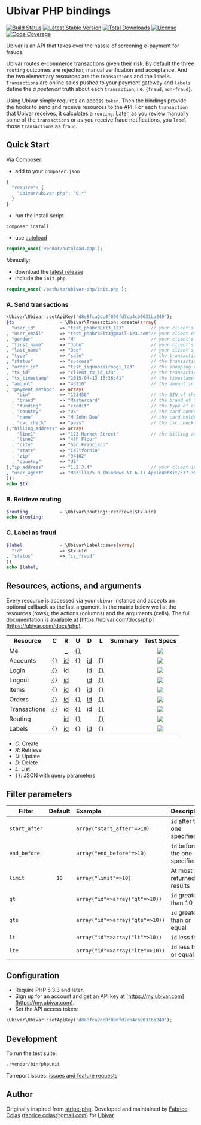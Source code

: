 # Ubivar PHP bindings

[![Build Status](https://travis-ci.org/ubivar/ubivar-php.svg?branch=master)](https://travis-ci.org/ubivar/ubivar-php)
[![Latest Stable Version](https://poser.pugx.org/ubivar/ubivar-php/v/stable.svg)](https://packagist.org/packages/ubivar/ubivar-php)
[![Total Downloads](https://poser.pugx.org/ubivar/ubivar-php/downloads.svg)](https://packagist.org/packages/ubivar/ubivar-php)
[![License](https://poser.pugx.org/ubivar/ubivar-php/license.svg)](https://packagist.org/packages/ubivar/ubivar-php)
[![Code Coverage](https://coveralls.io/repos/ubivar/ubivar-php/badge.png?branch=master)](https://coveralls.io/r/ubivar/ubivar-php?branch=master)


Ubivar is an API that takes over the hassle of screening e-payment for
frauds. 

Ubivar routes e-commerce transactions given their risk. By default the three
`routing` outcomes are rejection, manual verification and acceptance. And the two
elementary resources are the `transactions` and the `labels`.  `Transactions`
are online sales pushed to your payment gateway and `labels` define the *a
posteriori* truth about each `transaction`, i.e. {`fraud`, `non-fraud`}. 

Using Ubivar simply requires an access `token`. Then the bindings provide the
hooks to send and receive resources to the API. For each `transaction` that
Ubivar receives, it calculates a `routing`. Later, as you review manually some of
the `transactions` or as you receive fraud notifications, you `label` 
those `transactions` as `fraud`. 

## Quick Start

Via [Composer](http://getcomposer.org/):

* add to your `composer.json`
```js
{
  "require": {
    "ubivar/ubivar-php": "0.*"
  }
}
```
* run the install script
```
composer install
```
* use [autoload](https://getcomposer.org/doc/00-intro.md#autoloading)
```php
require_once('vendor/autoload.php');
```

Manually:

* download the [latest release](https://github.com/ubivar/ubivar-php/releases) 
* include the `init.php`.
```php
require_once('/path/to/ubivar-php/init.php');
```
### A. Send transactions

```php
\Ubivar\Ubivar::setApiKey('d8e8fca2dc0f896fd7cb4cb0031ba249');
$tx                 = \Ubivar\Transaction::create(array(
  "user_id"         => "test_phahr3Eit3_123"          // your client's id
, "user_email"      => "test_phahr3Eit3@gmail-123.com"// your client email
, "gender"          => "M"                            // your client's gender
, "first_name"      => "John"                         // your client's first name
, "last_name"       => "Doe"                          // your client's last name
, "type"            => "sale"                         // the transaction type
, "status"          => "success"                      // the transaction status 
, "order_id"        => "test_iiquoozeiroogi_123"      // the shopping cart id
, "tx_id"           => "client_tx_id_123"             // the transaction id 
, "tx_timestamp"    => "2015-04-13 13:36:41"          // the timestamp of this transaction
, "amount"          => "43210"                        // the amount in cents
, "payment_method"  => array(
    "bin"           => "123456"                       // the BIN of the card
  , "brand"         => "Mastercard"                   // the brand of the card
  , "funding"       => "credit"                       // the type of card
  , "country"       => "US"                           // the card country code
  , "name"          => "M John Doe"                   // the card holder's name
  , "cvc_check"     => "pass"                         // the cvc check result
),"billing_address" => array(
    "line1"         => "123 Market Street"            // the billing address
  , "line2"         => "4th Floor"                       
  , "city"          => "San Francisco"
  , "state"         => "California"
  , "zip"           => "94102"
  , "country"       => "US"
),"ip_address"      => "1.2.3.4"                      // your client ip address
, "user_agent"      => "Mozilla/5.0 (Windows NT 6.1) AppleWebKit/537.36 (KHTML, like Gecko) Chrome/41.0.2228.0 Safari/537.36"// your client's user agent
));
echo $tx;
```

### B. Retrieve routing 

```php
$routing            = \Ubivar\Routing::retrieve($tx->id)
echo $routing;
```

### C. Label as fraud

```php
$label              = \Ubivar\Label::save(array(
  "id"              => $tx->id
, "status"          => "is_fraud"
))
echo $label;
```

## Resources, actions, and arguments 

Every resource is accessed via your `ubivar` instance and accepts an optional
callback as the last argument. In the matrix below we list the resources
(rows), the actions (columns) and the arguments (cells). The full documentation
is available at [https://ubivar.com/docs/php](https://ubivar.com/docs/php). 

| Resource      | C | R | U | D | L | Summary | Test Specs |
| ------------- |:-:|:-:|:-:|:-:|:----:|:-------:|:----------:|
| Me            |        |<a href="https://ubivar.com/docs/php#retrieve_your_information">_</a>  |<a href="https://ubivar.com/docs/php#retrieve_your_information">`{}`</a>|        |        | | [![](https://status.ubivar.com/ubivar-php/resources/me.svg)](https://github.com/ubivar/ubivar-php/blob/master/test/Me/spec.js) |
| Accounts      |<a href="https://ubivar.com/docs/php#create_an_account">`{}`</a>|<a href="https://ubivar.com/docs/php#retrieve_an_account">id</a>  |<a href="https://ubivar.com/docs/php#update_an_account">`{}`</a>|<a href="https://ubivar.com/docs/php#delete_an_account">id</a>|<a href="https://ubivar.com/docs/php#list_accounts">`{}`</a>| | [![](https://status.ubivar.com/ubivar-php/resources/accounts.svg)](https://github.com/ubivar/ubivar-php/blob/master/test/Accounts/spec.js)|
| Login         |<a href="https://ubivar.com/docs/php#create_login_event">`{}`</a>|<a href="https://ubivar.com/docs/php#retrieve_login_event">id</a>  |        |<a href="https://ubivar.com/docs/php#delete_login_event">id</a>|<a href="https://ubivar.com/docs/php#list_login_events">`{}`</a>| | [![](https://status.ubivar.com/ubivar-php/resources/login.svg)](https://github.com/ubivar/ubivar-php/blob/master/test/Login/spec.js)| 
| Logout        |<a href="https://ubivar.com/docs/php#create_logout_event">`{}`</a>|<a href="https://ubivar.com/docs/php#retrieve_logout_event">id</a>  |        |<a href="https://ubivar.com/docs/php#delete_logout_event">id</a>|<a href="https://ubivar.com/docs/php#list_logout_events">`{}`</a>| |  [![](https://status.ubivar.com/ubivar-php/resources/logout.svg)](https://github.com/ubivar/ubivar-php/blob/master/test/Logout/spec.js)| 
| Items         |<a href="https://ubivar.com/docs/php#create_item">`{}`</a>|<a href="https://ubivar.com/docs/php#retrieve_item">id</a>  |<a href="https://ubivar.com/docs/php#update_item">`{}`</a>|<a href="https://ubivar.com/docs/php#delete_item">id</a>|<a href="https://ubivar.com/docs/php#list_items">`{}`</a>| | [![](https://status.ubivar.com/ubivar-php/resources/items.svg)](https://github.com/ubivar/ubivar-php/blob/master/test/Items/spec.js)| 
| Orders         |<a href="https://ubivar.com/docs/php#create_item">`{}`</a>|<a href="https://ubivar.com/docs/php#retrieve_item">id</a>  |<a href="https://ubivar.com/docs/php#update_item">`{}`</a>|<a href="https://ubivar.com/docs/php#delete_item">id</a>|<a href="https://ubivar.com/docs/php#list_orders">`{}`</a>| | [![](https://status.ubivar.com/ubivar-php/resources/orders.svg)](https://github.com/ubivar/ubivar-php/blob/master/test/Orders/spec.js)| 
| Transactions  |<a href="https://ubivar.com/docs/php#create_a_transaction">`{}`</a>| <a href="https://ubivar.com/docs/php#retrieve_a_transaction">id</a>  |<a href="https://ubivar.com/docs/php#update_a_transaction">`{}`</a>|<a href="https://ubivar.com/docs/php#delete_a_transaction">id</a>|<a href="https://ubivar.com/docs/php#list_transactions">`{}`</a>| | [![](https://status.ubivar.com/ubivar-php/resources/transactions.svg)](https://github.com/ubivar/ubivar-php/blob/master/test/Transactions/spec.js)| 
| Routing | | <a href="https://ubivar.com/docs/php#retrieve_a_routing">id</a>  |<a href="https://ubivar.com/docs/php#update_a_routing">`{}`</a>| |<a href="https://ubivar.com/docs/php#list_routing">`{}`</a>| | [![](https://status.ubivar.com/ubivar-php/resources/routing.svg)](https://github.com/ubivar/ubivar-php/blob/master/test/Routing/spec.js)| 
| Labels        |<a href="https://ubivar.com/docs/php#create_label">`{}`</a>|<a href="https://ubivar.com/docs/php#retrieve_label">id</a>  |<a href="https://ubivar.com/docs/php#update_label">`{}`</a>|<a href="https://ubivar.com/docs/php#delete_label">id</a>|<a href="https://ubivar.com/docs/php#list_labels">`{}`</a>| | [![](https://status.ubivar.com/ubivar-php/resources/labels.svg)](https://github.com/ubivar/ubivar-php/blob/master/test/Labels/spec.js) | 

+ *C*: Create
+ *R*: Retrieve
+ *U*: Update
+ *D*: Delete
+ *L*: List
+ `{}`: JSON with query parameters

## Filter parameters

| Filter        | Default | Example             | Description                   |
| ------------- |:-------:|:--------------------|:------------------------------|
| `start_after` |         | `array("start_after"=>10)`| `id` after the one specified  |
| `end_before`  |         | `array("end_before"=>10)` | `id` before the one specified |
| `limit`       | `10`    | `array("limit"=>10)`      | At most `10` returned results |
| `gt`          |         | `array("id"=>array("gt"=>10))`  | `id` greater than 10          |
| `gte`         |         | `array("id"=>array("gte"=>10))` | `id` greater than or equal    |
| `lt`          |         | `array("id"=>array("lt"=>10))`  | `id` less than                |
| `lte`         |         | `array("id"=>array("lte"=>10))` | `id` less than or equal       |

## Configuration

- Require PHP 5.3.3 and later.
- Sign up for an account and get an API key at [https://my.ubivar.com](https://my.ubivar.com).
- Set the API access token:
```php
\Ubivar\Ubivar::setApiKey('d8e8fca2dc0f896fd7cb4cb0031ba249');
```

## Development

To run the test suite:
```php
./vendor/bin/phpunit
```

To report issues: [issues and feature requests](https://github.com/ubivar/ubivar-php/issues)

## Author

Originally inspired from [stripe-php](https://github.com/stripe/stripe-php). Developed and maintained by [Fabrice Colas](https://fabricecolas.me) ([fabrice.colas@gmail.com](mailto:fabrice.colas@gmail.com)) for [Ubivar](https://ubivar.com). 

